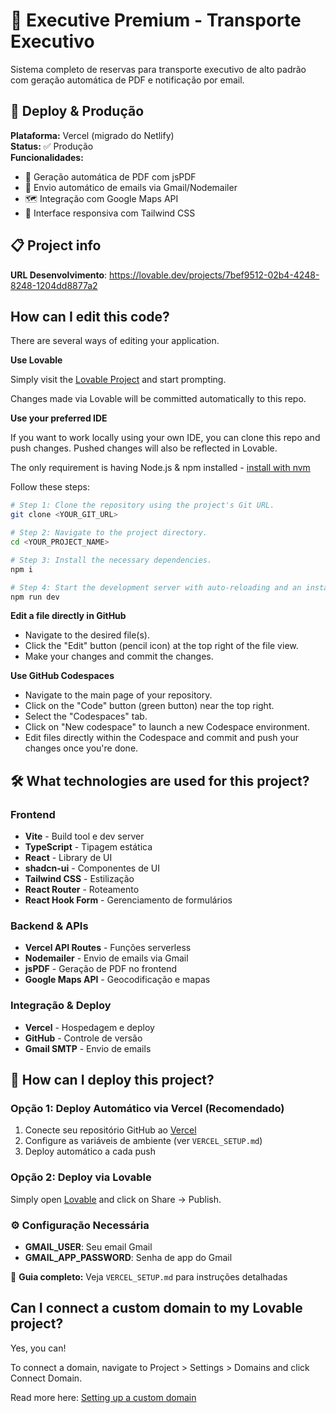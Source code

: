# 🚗 Executive Premium - Transporte Executivo

Sistema completo de reservas para transporte executivo de alto padrão com geração automática de PDF e notificação por email.

## 🚀 Deploy & Produção

**Plataforma:** Vercel (migrado do Netlify)  
**Status:** ✅ Produção  
**Funcionalidades:**
- 📄 Geração automática de PDF com jsPDF
- 📧 Envio automático de emails via Gmail/Nodemailer  
- 🗺️ Integração com Google Maps API
- 📱 Interface responsiva com Tailwind CSS

## 📋 Project info

**URL Desenvolvimento**: https://lovable.dev/projects/7bef9512-02b4-4248-8248-1204dd8877a2

## How can I edit this code?

There are several ways of editing your application.

**Use Lovable**

Simply visit the [Lovable Project](https://lovable.dev/projects/7bef9512-02b4-4248-8248-1204dd8877a2) and start prompting.

Changes made via Lovable will be committed automatically to this repo.

**Use your preferred IDE**

If you want to work locally using your own IDE, you can clone this repo and push changes. Pushed changes will also be reflected in Lovable.

The only requirement is having Node.js & npm installed - [install with nvm](https://github.com/nvm-sh/nvm#installing-and-updating)

Follow these steps:

```sh
# Step 1: Clone the repository using the project's Git URL.
git clone <YOUR_GIT_URL>

# Step 2: Navigate to the project directory.
cd <YOUR_PROJECT_NAME>

# Step 3: Install the necessary dependencies.
npm i

# Step 4: Start the development server with auto-reloading and an instant preview.
npm run dev
```

**Edit a file directly in GitHub**

- Navigate to the desired file(s).
- Click the "Edit" button (pencil icon) at the top right of the file view.
- Make your changes and commit the changes.

**Use GitHub Codespaces**

- Navigate to the main page of your repository.
- Click on the "Code" button (green button) near the top right.
- Select the "Codespaces" tab.
- Click on "New codespace" to launch a new Codespace environment.
- Edit files directly within the Codespace and commit and push your changes once you're done.

## 🛠️ What technologies are used for this project?

### Frontend
- **Vite** - Build tool e dev server
- **TypeScript** - Tipagem estática
- **React** - Library de UI
- **shadcn-ui** - Componentes de UI
- **Tailwind CSS** - Estilização
- **React Router** - Roteamento
- **React Hook Form** - Gerenciamento de formulários

### Backend & APIs
- **Vercel API Routes** - Funções serverless
- **Nodemailer** - Envio de emails via Gmail
- **jsPDF** - Geração de PDF no frontend
- **Google Maps API** - Geocodificação e mapas

### Integração & Deploy
- **Vercel** - Hospedagem e deploy
- **GitHub** - Controle de versão
- **Gmail SMTP** - Envio de emails

## 🚀 How can I deploy this project?

### Opção 1: Deploy Automático via Vercel (Recomendado)
1. Conecte seu repositório GitHub ao [Vercel](https://vercel.com)
2. Configure as variáveis de ambiente (ver `VERCEL_SETUP.md`)
3. Deploy automático a cada push

### Opção 2: Deploy via Lovable
Simply open [Lovable](https://lovable.dev/projects/7bef9512-02b4-4248-8248-1204dd8877a2) and click on Share -> Publish.

### ⚙️ Configuração Necessária
- **GMAIL_USER**: Seu email Gmail
- **GMAIL_APP_PASSWORD**: Senha de app do Gmail

📖 **Guia completo:** Veja `VERCEL_SETUP.md` para instruções detalhadas

## Can I connect a custom domain to my Lovable project?

Yes, you can!

To connect a domain, navigate to Project > Settings > Domains and click Connect Domain.

Read more here: [Setting up a custom domain](https://docs.lovable.dev/tips-tricks/custom-domain#step-by-step-guide)
